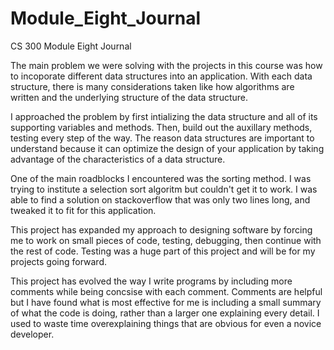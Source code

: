 # Module_Eight_Journal
CS 300 Module Eight Journal

The main problem we were solving with the projects in this course was how to incoporate different data structures into an application. With each data structure, there is many considerations taken like how algorithms are written and the underlying structure of the data structure.

I approached the problem by first intializing the data structure and all of its supporting variables and methods. Then, build out the auxillary methods, testing every step of the way. The reason data structures are important to understand because it can optimize the design of your application by taking advantage of the characteristics of a data structure.

One of the main roadblocks I encountered was the sorting method. I was trying to institute a selection sort algoritm but couldn't get it to work. I was able to find a solution on stackoverflow that was only two lines long, and tweaked it to fit for this application.

This project has expanded my approach to designing software by forcing me to work on small pieces of code, testing, debugging, then continue with the rest of code. Testing was a huge part of this project and will be for my projects going forward.

This project has evolved the way I write programs by including more comments while being concsise with each comment. Comments are helpful but I have found what is most effective for me is including a small summary of what the code is doing, rather than a larger one explaining every detail. I used to waste time overexplaining things that are obvious for even a novice developer.
